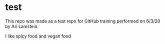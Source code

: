 # test
This repo was made as a test repo for GitHub training performed on 6/3/20 by Ari Lamstein.

I like spicy food and vegan food

